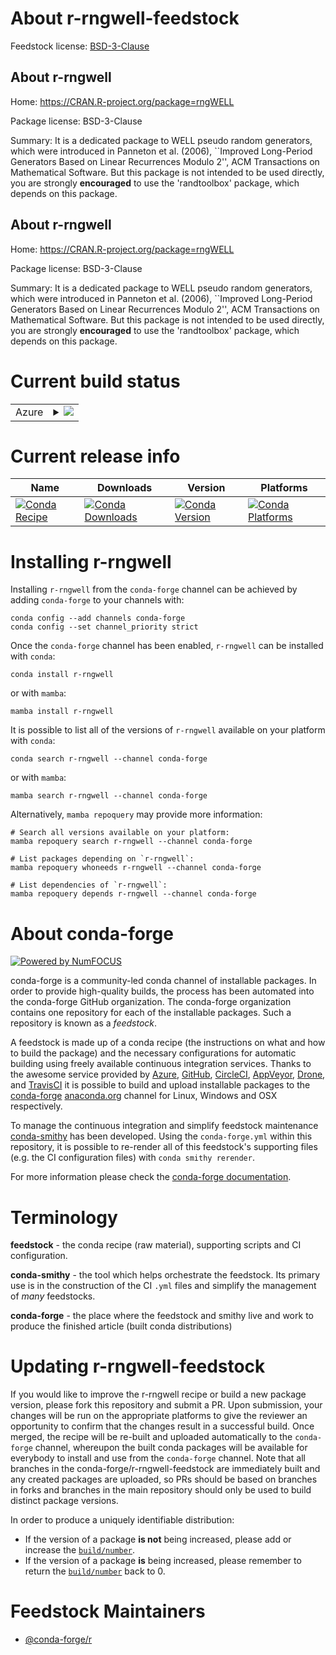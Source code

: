 About r-rngwell-feedstock
=========================

Feedstock license: [BSD-3-Clause](https://github.com/conda-forge/r-rngwell-feedstock/blob/main/LICENSE.txt)


About r-rngwell
---------------

Home: https://CRAN.R-project.org/package=rngWELL

Package license: BSD-3-Clause

Summary: It is a dedicated package to WELL pseudo random generators, which were introduced in Panneton et al. (2006), ``Improved Long-Period Generators Based on Linear Recurrences Modulo 2'', ACM Transactions on Mathematical Software. But this package is not intended to be used directly, you are strongly __encouraged__ to use the 'randtoolbox' package, which depends on this package.

About r-rngwell
---------------

Home: https://CRAN.R-project.org/package=rngWELL

Package license: BSD-3-Clause

Summary: It is a dedicated package to WELL pseudo random generators, which were introduced in Panneton et al. (2006), ``Improved Long-Period Generators Based on Linear Recurrences Modulo 2'', ACM Transactions on Mathematical Software. But this package is not intended to be used directly, you are strongly __encouraged__ to use the 'randtoolbox' package, which depends on this package.

Current build status
====================


<table>
    
  <tr>
    <td>Azure</td>
    <td>
      <details>
        <summary>
          <a href="https://dev.azure.com/conda-forge/feedstock-builds/_build/latest?definitionId=1555&branchName=main">
            <img src="https://dev.azure.com/conda-forge/feedstock-builds/_apis/build/status/r-rngwell-feedstock?branchName=main">
          </a>
        </summary>
        <table>
          <thead><tr><th>Variant</th><th>Status</th></tr></thead>
          <tbody><tr>
              <td>linux_64_r_base4.3</td>
              <td>
                <a href="https://dev.azure.com/conda-forge/feedstock-builds/_build/latest?definitionId=1555&branchName=main">
                  <img src="https://dev.azure.com/conda-forge/feedstock-builds/_apis/build/status/r-rngwell-feedstock?branchName=main&jobName=linux&configuration=linux%20linux_64_r_base4.3" alt="variant">
                </a>
              </td>
            </tr><tr>
              <td>linux_64_r_base4.4</td>
              <td>
                <a href="https://dev.azure.com/conda-forge/feedstock-builds/_build/latest?definitionId=1555&branchName=main">
                  <img src="https://dev.azure.com/conda-forge/feedstock-builds/_apis/build/status/r-rngwell-feedstock?branchName=main&jobName=linux&configuration=linux%20linux_64_r_base4.4" alt="variant">
                </a>
              </td>
            </tr><tr>
              <td>osx_64_r_base4.3</td>
              <td>
                <a href="https://dev.azure.com/conda-forge/feedstock-builds/_build/latest?definitionId=1555&branchName=main">
                  <img src="https://dev.azure.com/conda-forge/feedstock-builds/_apis/build/status/r-rngwell-feedstock?branchName=main&jobName=osx&configuration=osx%20osx_64_r_base4.3" alt="variant">
                </a>
              </td>
            </tr><tr>
              <td>osx_64_r_base4.4</td>
              <td>
                <a href="https://dev.azure.com/conda-forge/feedstock-builds/_build/latest?definitionId=1555&branchName=main">
                  <img src="https://dev.azure.com/conda-forge/feedstock-builds/_apis/build/status/r-rngwell-feedstock?branchName=main&jobName=osx&configuration=osx%20osx_64_r_base4.4" alt="variant">
                </a>
              </td>
            </tr><tr>
              <td>osx_arm64_r_base4.3</td>
              <td>
                <a href="https://dev.azure.com/conda-forge/feedstock-builds/_build/latest?definitionId=1555&branchName=main">
                  <img src="https://dev.azure.com/conda-forge/feedstock-builds/_apis/build/status/r-rngwell-feedstock?branchName=main&jobName=osx&configuration=osx%20osx_arm64_r_base4.3" alt="variant">
                </a>
              </td>
            </tr><tr>
              <td>osx_arm64_r_base4.4</td>
              <td>
                <a href="https://dev.azure.com/conda-forge/feedstock-builds/_build/latest?definitionId=1555&branchName=main">
                  <img src="https://dev.azure.com/conda-forge/feedstock-builds/_apis/build/status/r-rngwell-feedstock?branchName=main&jobName=osx&configuration=osx%20osx_arm64_r_base4.4" alt="variant">
                </a>
              </td>
            </tr><tr>
              <td>win_64_r_base4.3</td>
              <td>
                <a href="https://dev.azure.com/conda-forge/feedstock-builds/_build/latest?definitionId=1555&branchName=main">
                  <img src="https://dev.azure.com/conda-forge/feedstock-builds/_apis/build/status/r-rngwell-feedstock?branchName=main&jobName=win&configuration=win%20win_64_r_base4.3" alt="variant">
                </a>
              </td>
            </tr><tr>
              <td>win_64_r_base4.4</td>
              <td>
                <a href="https://dev.azure.com/conda-forge/feedstock-builds/_build/latest?definitionId=1555&branchName=main">
                  <img src="https://dev.azure.com/conda-forge/feedstock-builds/_apis/build/status/r-rngwell-feedstock?branchName=main&jobName=win&configuration=win%20win_64_r_base4.4" alt="variant">
                </a>
              </td>
            </tr>
          </tbody>
        </table>
      </details>
    </td>
  </tr>
</table>

Current release info
====================

| Name | Downloads | Version | Platforms |
| --- | --- | --- | --- |
| [![Conda Recipe](https://img.shields.io/badge/recipe-r--rngwell-green.svg)](https://anaconda.org/conda-forge/r-rngwell) | [![Conda Downloads](https://img.shields.io/conda/dn/conda-forge/r-rngwell.svg)](https://anaconda.org/conda-forge/r-rngwell) | [![Conda Version](https://img.shields.io/conda/vn/conda-forge/r-rngwell.svg)](https://anaconda.org/conda-forge/r-rngwell) | [![Conda Platforms](https://img.shields.io/conda/pn/conda-forge/r-rngwell.svg)](https://anaconda.org/conda-forge/r-rngwell) |

Installing r-rngwell
====================

Installing `r-rngwell` from the `conda-forge` channel can be achieved by adding `conda-forge` to your channels with:

```
conda config --add channels conda-forge
conda config --set channel_priority strict
```

Once the `conda-forge` channel has been enabled, `r-rngwell` can be installed with `conda`:

```
conda install r-rngwell
```

or with `mamba`:

```
mamba install r-rngwell
```

It is possible to list all of the versions of `r-rngwell` available on your platform with `conda`:

```
conda search r-rngwell --channel conda-forge
```

or with `mamba`:

```
mamba search r-rngwell --channel conda-forge
```

Alternatively, `mamba repoquery` may provide more information:

```
# Search all versions available on your platform:
mamba repoquery search r-rngwell --channel conda-forge

# List packages depending on `r-rngwell`:
mamba repoquery whoneeds r-rngwell --channel conda-forge

# List dependencies of `r-rngwell`:
mamba repoquery depends r-rngwell --channel conda-forge
```


About conda-forge
=================

[![Powered by
NumFOCUS](https://img.shields.io/badge/powered%20by-NumFOCUS-orange.svg?style=flat&colorA=E1523D&colorB=007D8A)](https://numfocus.org)

conda-forge is a community-led conda channel of installable packages.
In order to provide high-quality builds, the process has been automated into the
conda-forge GitHub organization. The conda-forge organization contains one repository
for each of the installable packages. Such a repository is known as a *feedstock*.

A feedstock is made up of a conda recipe (the instructions on what and how to build
the package) and the necessary configurations for automatic building using freely
available continuous integration services. Thanks to the awesome service provided by
[Azure](https://azure.microsoft.com/en-us/services/devops/), [GitHub](https://github.com/),
[CircleCI](https://circleci.com/), [AppVeyor](https://www.appveyor.com/),
[Drone](https://cloud.drone.io/welcome), and [TravisCI](https://travis-ci.com/)
it is possible to build and upload installable packages to the
[conda-forge](https://anaconda.org/conda-forge) [anaconda.org](https://anaconda.org/)
channel for Linux, Windows and OSX respectively.

To manage the continuous integration and simplify feedstock maintenance
[conda-smithy](https://github.com/conda-forge/conda-smithy) has been developed.
Using the ``conda-forge.yml`` within this repository, it is possible to re-render all of
this feedstock's supporting files (e.g. the CI configuration files) with ``conda smithy rerender``.

For more information please check the [conda-forge documentation](https://conda-forge.org/docs/).

Terminology
===========

**feedstock** - the conda recipe (raw material), supporting scripts and CI configuration.

**conda-smithy** - the tool which helps orchestrate the feedstock.
                   Its primary use is in the construction of the CI ``.yml`` files
                   and simplify the management of *many* feedstocks.

**conda-forge** - the place where the feedstock and smithy live and work to
                  produce the finished article (built conda distributions)


Updating r-rngwell-feedstock
============================

If you would like to improve the r-rngwell recipe or build a new
package version, please fork this repository and submit a PR. Upon submission,
your changes will be run on the appropriate platforms to give the reviewer an
opportunity to confirm that the changes result in a successful build. Once
merged, the recipe will be re-built and uploaded automatically to the
`conda-forge` channel, whereupon the built conda packages will be available for
everybody to install and use from the `conda-forge` channel.
Note that all branches in the conda-forge/r-rngwell-feedstock are
immediately built and any created packages are uploaded, so PRs should be based
on branches in forks and branches in the main repository should only be used to
build distinct package versions.

In order to produce a uniquely identifiable distribution:
 * If the version of a package **is not** being increased, please add or increase
   the [``build/number``](https://docs.conda.io/projects/conda-build/en/latest/resources/define-metadata.html#build-number-and-string).
 * If the version of a package **is** being increased, please remember to return
   the [``build/number``](https://docs.conda.io/projects/conda-build/en/latest/resources/define-metadata.html#build-number-and-string)
   back to 0.

Feedstock Maintainers
=====================

* [@conda-forge/r](https://github.com/orgs/conda-forge/teams/r/)

